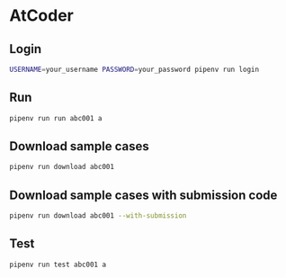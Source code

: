 # AtCoder

## Login
```bash
USERNAME=your_username PASSWORD=your_password pipenv run login
```

## Run
```bash
pipenv run run abc001 a
```

## Download sample cases
```bash
pipenv run download abc001
```

## Download sample cases with submission code
```bash
pipenv run download abc001 --with-submission
```

## Test
```bash
pipenv run test abc001 a
```
